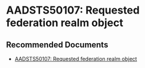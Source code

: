   <properties
	pageTitle="error - aadsts50107"
	description="error - aadsts50107"
	service="microsoft.PowerBIDedicated"
	resource="capacities"
	authors="pjfreitas"
	ms.author="pfreitas"	
	displayOrder="620"
	selfHelpType="generic"
	supportTopicIds="32628095"
	productPesIds="16334"
	cloudEnvironments="public, MoonCake, fairfax" 
	articleId="10f4fd4b-94d7-6ca3-98f2-9b19c2bcb873"
	ownershipId="PowerBI_PowerBI"
/>

# AADSTS50107: Requested federation realm object 

## **Recommended Documents**

* [AADSTS50107: Requested federation realm object ](https://community.powerbi.com/t5/Service/AADSTS50107-Requested-federation-realm-object/td-p/424252)
